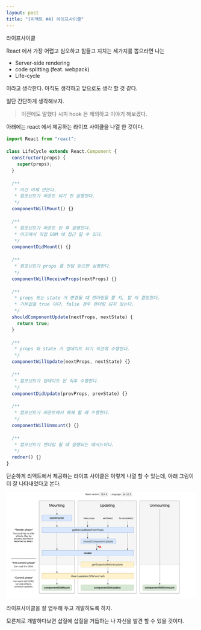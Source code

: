 ```yaml
---
layout: post
title: "[리액트 #4] 라이프사이클"
---
```


라이프사이클

React 에서 가장 어렵고 심오하고 힘들고 지치는 세가지를 뽑으라면 나는

- Server-side rendering
- code splitting (feat. webpack)
- Life-cycle

이라고 생각한다. 아직도 생각하고 앞으로도 생각 할 것 같다.

일단 간단하게 생각해보자.

> 이전에도 말했다 시피 hook 은 제외하고 이야기 해보겠다.

아래에는 react 에서 제공하는 라이프 사이클을 나열 한 것이다.

```jsx
import React from "react";

class LifeCycle extends React.Component {
  constructor(props) {
    super(props);
  }

  /**
   * 이건 이제 안쓴다.
   * 컴포넌트가 마운트 되기 전 실행한다.
   */
  componentWillMount() {}

  /**
   * 컴포넌트가 마운트 된 후 실행한다.
   * 이곳에서 직접 DOM 에 접근 할 수 있다.
   */
  componentDidMount() {}

  /**
   * 컴포넌트가 props 를 전달 받으면 실행한다.
   */
  componentWillReceiveProps(nextProps) {}

  /**
   * props 또는 state 가 변경될 때 랜더링을 할 지, 말 지 결정한다.
   * 기본값을 true 이다. false 경우 랜더링 되지 않는다.
   */
  shouldComponentUpdate(nextProps, nextState) {
    return true;
  }

  /**
   * props 와 state 가 업데이트 되기 직전에 수행한다.
   */
  componentWillUpdate(nextProps, nextState) {}

  /**
   * 컴포넌트가 업데이트 된 직후 수행한다.
   */
  componentDidUpdate(prevProps, prevState) {}

  /**
   * 컴포넌트가 마운트에서 해제 될 때 수행한다.
   */
  componentWillUnmount() {}

  /**
   * 컴포넌트가 랜더링 될 때 실행되는 메서드이다.
   */
  redner() {}
}
```

단순하게 리액트에서 제공하는 라이프 사이클은 이렇게 나열 할 수 있는데, 아래 그림이 더 잘 나타내었다고 본다.

![리액트 라이프 사이클](/images/react-app/react-life-cycle.png)

라이프사이클을 잘 염두해 두고 개발하도록 하자.

모른체로 개발하다보면 삽질에 삽질을 거듭하는 나 자신을 발견 할 수 있을 것이다.
